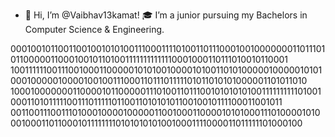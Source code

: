 - 👋 Hi, I’m @Vaibhav13kamat!
🎓 I’m a junior pursuing my Bachelors in Computer Science & Engineering.


0001001011001100100101010011100011110100110111000100100000001101110101100000110001001011010011111111111110001000110111010010110001
1001111110011100100011000001010100100001010011010100000100000101010001000001000010010011100011011101111101011010101000001101011010
1000100000001100001011000001110100110111001010101010011111111110100100011010111110011101111101100110101010110010010111100011001011
0011001110011101000100001000001100100011000010101000111010000101000100011011000101111111101010101010010001111000011011111101000100
